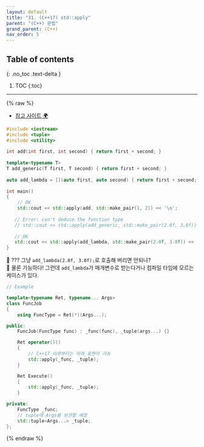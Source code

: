 ```yaml
---
layout: default
title: "31. (C++17) std::apply"
parent: "(C++) 문법"
grand_parent: (C++)
nav_order: 5
---
```


## Table of contents
{: .no_toc .text-delta }

1. TOC
{:toc}

---

{% raw %}

* [참고 사이트 🌍](https://docs.w3cub.com/cpp/utility/apply)

```cpp
#include <iostream>
#include <tuple>
#include <utility>
 
int add(int first, int second) { return first + second; }
 
template<typename T>
T add_generic(T first, T second) { return first + second; }
 
auto add_lambda = [](auto first, auto second) { return first + second; };
 
int main()
{
    // OK
    std::cout << std::apply(add, std::make_pair(1, 2)) << '\n';
 
   // Error: can't deduce the function type
   // std::cout << std::apply(add_generic, std::make_pair(2.0f, 3.0f)) << '\n'; 
 
   // OK
   std::cout << std::apply(add_lambda, std::make_pair(2.0f, 3.0f)) << '\n'; 
}
```

🎈 ??? 그냥 `add_lambda(2.0f, 3.0f);`로 호출해 버리면 안되나?<br>
🎈 물론 가능하다! 그런데 `add_lambda`가 매개변수로 받는다거나 컴파일 타임에 모르는 케이스가 있다.

```cpp
// Example

template<typename Ret, typename... Args>
class FuncJob
{
    using FuncType = Ret(*)(Args...);

public:
    FuncJob(FuncType func) : _func(func), _tuple(args...) {}

    Ret operator()()
    {
        // C++17 이후부터는 아래 표현이 가능
        std::apply(_func, _tuple);
    }

    Ret Execute()
    {
        std::apply(_func, _tuple);
    }

private:
    FuncType _func;
    // tuple에 Args를 보관할 예정
    std::tuple<Args...> _tuple;
};
```

{% endraw %}